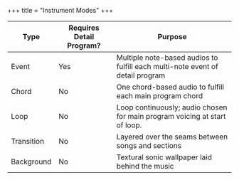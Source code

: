 +++
title = "Instrument Modes"
+++

| Type           | Requires Detail Program? | Purpose                                                                                                               |
|----------------|--------------------------|-----------------------------------------------------------------------------------------------------------------------|
| Event | Yes                      | Multiple note-based audios to fulfill each multi-note event of detail program                                        |                                         |
| Chord          | No                       | One chord-based audio to fulfill each main program chord                                                             |
| Loop           | No                       | Loop continuously; audio chosen for main program voicing at start of loop.                                           |
| Transition     | No                       | Layered over the seams between songs and sections                                                                     |
| Background     | No                       | Textural sonic wallpaper laid behind the music                                                                        |